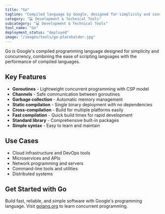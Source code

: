 ```yaml
---
title: "Go"
tagline: "Compiled language by Google, designed for simplicity and concurrency, often used in cloud infrastructure"
category: "💻 Development & Technical Tools"
subcategory: "💻 Development & Technical Tools"
tool_name: "Go"
deployment_status: "deployed"
image: "/images/tools/go-placeholder.jpg"
---
```

Go is Google's compiled programming language designed for simplicity and concurrency, combining the ease of scripting languages with the performance of compiled languages.

## Key Features

- **Goroutines** - Lightweight concurrent programming with CSP model
- **Channels** - Safe communication between goroutines
- **Garbage collection** - Automatic memory management
- **Static compilation** - Single binary deployment with no dependencies
- **Cross-compilation** - Build for multiple platforms easily
- **Fast compilation** - Quick build times for rapid development
- **Standard library** - Comprehensive built-in packages
- **Simple syntax** - Easy to learn and maintain

## Use Cases

- Cloud infrastructure and DevOps tools
- Microservices and APIs
- Network programming and servers
- Command-line tools and utilities
- Distributed systems

## Get Started with Go

Build fast, reliable, and simple software with Google's programming language. Visit [golang.org](https://golang.org) to learn concurrent programming.